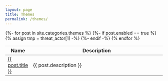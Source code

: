 ```yaml
---
layout: page
title: Themes
permalink: /themes/
---
```


<table>
    <colgroup>
        <col width="10%" />
        <col width="90%" />
    </colgroup>
    <thead>
        <tr class="header">
            <th>Name</th>
            <th>Description</th>
        </tr>
    </thead>
    <tbody>
        {%- for post in site.categories.themes %}
        {%- if post.enabled == true %}
        <tr>
        {% assign tmp = threat_actor[1] -%}
            <td markdown="span"><a href="{{ site.url }}/{{ post.permalink }}">{{ post.title }}</a></td>
            <td markdown="span">{{ post.description }}</td>
        </tr>
        {%- endif -%}
        {% endfor %}
    </tbody>
</table>